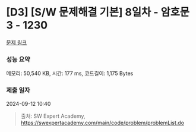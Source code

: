# [D3] [S/W 문제해결 기본] 8일차 - 암호문3 - 1230 

[문제 링크](https://swexpertacademy.com/main/code/problem/problemDetail.do?contestProbId=AV14zIwqAHwCFAYD) 

### 성능 요약

메모리: 50,540 KB, 시간: 177 ms, 코드길이: 1,175 Bytes

### 제출 일자

2024-09-12 10:40



> 출처: SW Expert Academy, https://swexpertacademy.com/main/code/problem/problemList.do